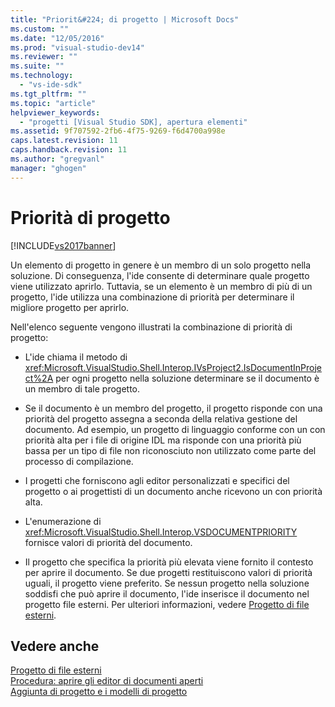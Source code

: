 ```yaml
---
title: "Priorit&#224; di progetto | Microsoft Docs"
ms.custom: ""
ms.date: "12/05/2016"
ms.prod: "visual-studio-dev14"
ms.reviewer: ""
ms.suite: ""
ms.technology: 
  - "vs-ide-sdk"
ms.tgt_pltfrm: ""
ms.topic: "article"
helpviewer_keywords: 
  - "progetti [Visual Studio SDK], apertura elementi"
ms.assetid: 9f707592-2fb6-4f75-9269-f6d4700a998e
caps.latest.revision: 11
caps.handback.revision: 11
ms.author: "gregvanl"
manager: "ghogen"
---
```

# Priorit&#224; di progetto
[!INCLUDE[vs2017banner](../../code-quality/includes/vs2017banner.md)]

Un elemento di progetto in genere è un membro di un solo progetto nella soluzione.  Di conseguenza, l'ide consente di determinare quale progetto viene utilizzato aprirlo.  Tuttavia, se un elemento è un membro di più di un progetto, l'ide utilizza una combinazione di priorità per determinare il migliore progetto per aprirlo.  
  
 Nell'elenco seguente vengono illustrati la combinazione di priorità di progetto:  
  
-   L'ide chiama il metodo di <xref:Microsoft.VisualStudio.Shell.Interop.IVsProject2.IsDocumentInProject%2A> per ogni progetto nella soluzione determinare se il documento è un membro di tale progetto.  
  
-   Se il documento è un membro del progetto, il progetto risponde con una priorità del progetto assegna a seconda della relativa gestione del documento.  Ad esempio, un progetto di linguaggio conforme con un con priorità alta per i file di origine IDL ma risponde con una priorità più bassa per un tipo di file non riconosciuto non utilizzato come parte del processo di compilazione.  
  
-   I progetti che forniscono agli editor personalizzati e specifici del progetto o ai progettisti di un documento anche ricevono un con priorità alta.  
  
-   L'enumerazione di <xref:Microsoft.VisualStudio.Shell.Interop.VSDOCUMENTPRIORITY> fornisce valori di priorità del documento.  
  
-   Il progetto che specifica la priorità più elevata viene fornito il contesto per aprire il documento.  Se due progetti restituiscono valori di priorità uguali, il progetto viene preferito.  Se nessun progetto nella soluzione soddisfi che può aprire il documento, l'ide inserisce il documento nel progetto file esterni.  Per ulteriori informazioni, vedere [Progetto di file esterni](../../extensibility/internals/miscellaneous-files-project.md).  
  
## Vedere anche  
 [Progetto di file esterni](../../extensibility/internals/miscellaneous-files-project.md)   
 [Procedura: aprire gli editor di documenti aperti](../../extensibility/how-to-open-editors-for-open-documents.md)   
 [Aggiunta di progetto e i modelli di progetto](../../extensibility/internals/adding-project-and-project-item-templates.md)